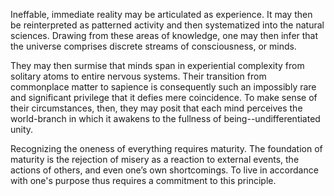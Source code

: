Ineffable, immediate reality may be articulated as experience. It may then be reinterpreted as patterned activity and then systematized into the natural sciences. Drawing from these areas of knowledge, one may then infer that the universe comprises discrete streams of consciousness, or minds.

They may then surmise that minds span in experiential complexity from solitary atoms to entire nervous systems. Their transition from commonplace matter to sapience is consequently such an impossibly rare and significant privilege that it defies mere coincidence. To make sense of their circumstances, then, they may posit that each mind perceives the world-branch in which it awakens to the fullness of being--undifferentiated unity.

Recognizing the oneness of everything requires maturity. The foundation of maturity is the rejection of misery as a reaction to external events, the actions of others, and even one’s own shortcomings. To live in accordance with one's purpose thus requires a commitment to this principle.